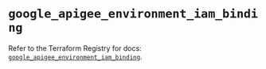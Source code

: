 # `google_apigee_environment_iam_binding`

Refer to the Terraform Registry for docs: [`google_apigee_environment_iam_binding`](https://registry.terraform.io/providers/hashicorp/google/6.38.0/docs/resources/apigee_environment_iam_binding).
